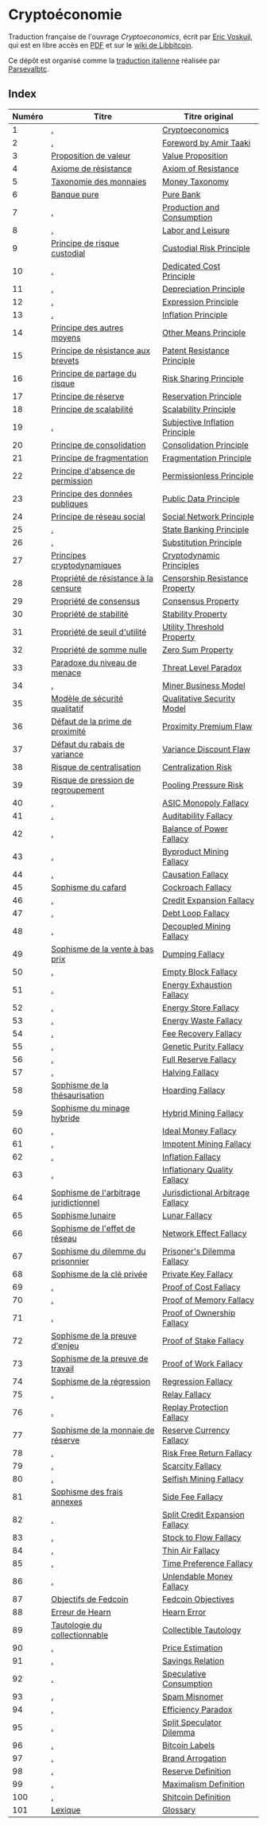Cryptoéconomie
==============

Traduction française de l'ouvrage *Cryptoeconomics*, écrit par [Eric Voskuil](https://twitter.com/evoskuil), qui est en libre accès en [PDF](https://voskuil.org/cryptoeconomics/cryptoeconomics.pdf) et sur le [wiki de Libbitcoin](https://github.com/libbitcoin/libbitcoin-system/wiki/Cryptoeconomics).

Ce dépôt est organisé comme la [traduction italienne](https://github.com/parsevalbtc/cryptoeconomics-IT-translation/) réalisée par [Parsevalbtc](https://twitter.com/parsevalbtc).

## Index

| Numéro | Titre                                                                           | Titre original                                                                                            |
| ------ | ------------------------------------------------------------------------------- | --------------------------------------------------------------------------------------------------------- |
| 1      | [.](chapters/ch001-cryptoeconomics.md)                                          | [Cryptoeconomics](https://github.com/libbitcoin/libbitcoin-system/wiki/Cryptoeconomics)                   |
| 2      | [.](chapters/ch002-foreword-by-amir-taaki.md)                                   | [Foreword by Amir Taaki](https://github.com/libbitcoin/libbitcoin-system/wiki/Foreword-by-Amir-Taaki)     |
| 3      | [Proposition de valeur](chapters/ch003-value-proposition.md)                    | [Value Proposition](https://github.com/libbitcoin/libbitcoin-system/wiki/Value-Proposition)               |
| 4      | [Axiome de résistance](chapters/ch004-axiom-of-resistance.md)                   | [Axiom of Resistance](https://github.com/libbitcoin/libbitcoin-system/wiki/Axiom-of-Resistance)           |
| 5      | [Taxonomie des monnaies](chapters/ch005-money-taxonomy.md)                      | [Money Taxonomy](https://github.com/libbitcoin/libbitcoin-system/wiki/Money-Taxonomy)                     |
| 6      | [Banque pure](chapters/ch006-pure-bank.md)                                      | [Pure Bank](https://github.com/libbitcoin/libbitcoin-system/wiki/Pure-Bank)                               |
| 7      | [.](chapters/ch007-production-and-consumption.md)                               | [Production and Consumption](https://github.com/libbitcoin/libbitcoin-system/wiki/Production-and-Consumption) |
| 8      | [.](chapters/ch008-labor-and-leisure.md)                                        | [Labor and Leisure](https://github.com/libbitcoin/libbitcoin-system/wiki/Labor-and-Leisure)               |
| 9      | [Principe de risque custodial](chapters/ch009-custodial-risk-principle.md)      | [Custodial Risk Principle](https://github.com/libbitcoin/libbitcoin-system/wiki/Custodial-Risk-Principle) |
| 10     | [.](chapters/ch010-dedicated-cost-principle.md)                                 | [Dedicated Cost Principle](https://github.com/libbitcoin/libbitcoin-system/wiki/Dedicated-Cost-Principle) |
| 11     | [.](chapters/ch011-depreciation-principle.md)                                   | [Depreciation Principle](https://github.com/libbitcoin/libbitcoin-system/wiki/Depreciation-Principle)     |
| 12     | [.](chapters/ch012-expression-principle.md)                                     | [Expression Principle](https://github.com/libbitcoin/libbitcoin-system/wiki/Expression-Principle)         |
| 13     | [.](chapters/ch013-inflation-principle.md)                                      | [Inflation Principle](https://github.com/libbitcoin/libbitcoin-system/wiki/Inflation-Principle)           |
| 14     | [Principe des autres moyens](chapters/ch014-other-means-principle.md)           | [Other Means Principle](https://github.com/libbitcoin/libbitcoin-system/wiki/Other-Means-Principle)       |
| 15     | [Principe de résistance aux brevets](chapters/ch015-patent-resistance-principle.md) | [Patent Resistance Principle](https://github.com/libbitcoin/libbitcoin-system/wiki/Patent-Resistance-Principle) |
| 16     | [Principe de partage du risque](chapters/ch016-risk-sharing-principle.md)       | [Risk Sharing Principle](https://github.com/libbitcoin/libbitcoin-system/wiki/Risk-Sharing-Principle)     |
| 17     | [Principe de réserve](chapters/ch017-reservation-principle.md)                  | [Reservation Principle](https://github.com/libbitcoin/libbitcoin-system/wiki/Reservation-Principle)       |
| 18     | [Principe de scalabilité](chapters/ch018-scalability-principle.md)              | [Scalability Principle](https://github.com/libbitcoin/libbitcoin-system/wiki/Scalability-Principle)       |
| 19     | [.](chapters/ch019-subjective-inflation-principle.md)                           | [Subjective Inflation Principle](https://github.com/libbitcoin/libbitcoin-system/wiki/Subjective-Inflation-Principle) |
| 20     | [Principe de consolidation](chapters/ch020-consolidation-principle.md)          | [Consolidation Principle](https://github.com/libbitcoin/libbitcoin-system/wiki/Consolidation-Principle)   |
| 21     | [Principe de fragmentation](chapters/ch021-fragmentation-principle.md)          | [Fragmentation Principle](https://github.com/libbitcoin/libbitcoin-system/wiki/Fragmentation-Principle)   |
| 22     | [Principe d'absence de permission](chapters/ch022-permissionless-principle.md)  | [Permissionless Principle](https://github.com/libbitcoin/libbitcoin-system/wiki/Permissionless-Principle) |
| 23     | [Principe des données publiques](chapters/ch023-public-data-principle.md)       | [Public Data Principle](https://github.com/libbitcoin/libbitcoin-system/wiki/Public-Data-Principle)       |
| 24     | [Principe de réseau social](chapters/ch024-social-network-principle.md)         | [Social Network Principle](https://github.com/libbitcoin/libbitcoin-system/wiki/Social-Network-Principle) |
| 25     | [.](chapters/ch025-state-banking-principle.md)                                  | [State Banking Principle](https://github.com/libbitcoin/libbitcoin-system/wiki/State-Banking-Principle)   |
| 26     | [.](chapters/ch026-substitution-principle.md)                                   | [Substitution Principle](https://github.com/libbitcoin/libbitcoin-system/wiki/Substitution-Principle)     |
| 27     | [Principes cryptodynamiques](chapters/ch027-cryptodynamic-principles.md)        | [Cryptodynamic Principles](https://github.com/libbitcoin/libbitcoin-system/wiki/Cryptodynamic-Principles) |
| 28     | [Propriété de résistance à la censure](chapters/ch028-censorship-resistance-property.md) | [Censorship Resistance Property](https://github.com/libbitcoin/libbitcoin-system/wiki/Censorship-Resistance-Property) |
| 29     | [Propriété de consensus](chapters/ch029-consensus-property.md)                  | [Consensus Property](https://github.com/libbitcoin/libbitcoin-system/wiki/Consensus-Property)             |
| 30     | [Propriété de stabilité](chapters/ch030-stability-property.md)                  | [Stability Property](https://github.com/libbitcoin/libbitcoin-system/wiki/Stability-Property)             |
| 31     | [Propriété de seuil d'utilité](chapters/ch031-utility-threshold-property.md)    | [Utility Threshold Property](https://github.com/libbitcoin/libbitcoin-system/wiki/Utility-Threshold-Property) |
| 32     | [Propriété de somme nulle](chapters/ch032-zero-sum-property.md)                 | [Zero Sum Property](https://github.com/libbitcoin/libbitcoin-system/wiki/Zero-Sum-Property)               |
| 33     | [Paradoxe du niveau de menace](chapters/ch033-threat-level-paradox.md)          | [Threat Level Paradox](https://github.com/libbitcoin/libbitcoin-system/wiki/Threat-Level-Paradox)         |
| 34     | [.](chapters/ch034-miner-business-model.md)                                     | [Miner Business Model](https://github.com/libbitcoin/libbitcoin-system/wiki/Miner-Business-Model)         |
| 35     | [Modèle de sécurité qualitatif](chapters/ch035-qualitative-security-model.md)   | [Qualitative Security Model](https://github.com/libbitcoin/libbitcoin-system/wiki/Qualitative-Security-Model) |
| 36     | [Défaut de la prime de proximité](chapters/ch036-proximity-premium-flaw.md)     | [Proximity Premium Flaw](https://github.com/libbitcoin/libbitcoin-system/wiki/Proximity-Premium-Flaw)     |
| 37     | [Défaut du rabais de variance](chapters/ch037-variance-discount-flaw.md)        | [Variance Discount Flaw](https://github.com/libbitcoin/libbitcoin-system/wiki/Variance-Discount-Flaw)     |
| 38     | [Risque de centralisation](chapters/ch038-centralization-risk.md)               | [Centralization Risk](https://github.com/libbitcoin/libbitcoin-system/wiki/Centralization-Risk)           |
| 39     | [Risque de pression de regroupement](chapters/ch039-pooling-pressure-risk.md)   | [Pooling Pressure Risk](https://github.com/libbitcoin/libbitcoin-system/wiki/Pooling-Pressure-Risk)       |
| 40     | [.](chapters/ch040-asic-monopoly-fallacy.md)                                    | [ASIC Monopoly Fallacy](https://github.com/libbitcoin/libbitcoin-system/wiki/ASIC-Monopoly-Fallacy)       |
| 41     | [.](chapters/ch041-auditability-fallacy.md)                                     | [Auditability Fallacy](https://github.com/libbitcoin/libbitcoin-system/wiki/Auditability-Fallacy)         |
| 42     | [.](chapters/ch042-balance-of-power-fallacy.md)                                 | [Balance of Power Fallacy](https://github.com/libbitcoin/libbitcoin-system/wiki/Balance-of-Power-Fallacy) |
| 43     | [.](chapters/ch043-byproduct-mining-fallacy.md)                                 | [Byproduct Mining Fallacy](https://github.com/libbitcoin/libbitcoin-system/wiki/Byproduct-Mining-Fallacy) |
| 44     | [.](chapters/ch044-causation-fallacy.md)                                        | [Causation Fallacy](https://github.com/libbitcoin/libbitcoin-system/wiki/Causation-Fallacy)               |
| 45     | [Sophisme du cafard](chapters/ch045-cockroach-fallacy.md)                       | [Cockroach Fallacy](https://github.com/libbitcoin/libbitcoin-system/wiki/Cockroach-Fallacy)               |
| 46     | [.](chapters/ch046-credit-expansion-fallacy.md)                                 | [Credit Expansion Fallacy](https://github.com/libbitcoin/libbitcoin-system/wiki/Credit-Expansion-Fallacy) |
| 47     | [.](chapters/ch047-debt-loop-fallacy.md)                                        | [Debt Loop Fallacy](https://github.com/libbitcoin/libbitcoin-system/wiki/Debt-Loop-Fallacy)               |
| 48     | [.](chapters/ch048-decoupled-mining-fallacy.md)                                 | [Decoupled Mining Fallacy](https://github.com/libbitcoin/libbitcoin-system/wiki/Decoupled-Mining-Fallacy) |
| 49     | [Sophisme de la vente à bas prix](chapters/ch049-dumping-fallacy.md)            | [Dumping Fallacy](https://github.com/libbitcoin/libbitcoin-system/wiki/Dumping-Fallacy)                   |
| 50     | [.](chapters/ch050-empty-block-fallacy.md)                                      | [Empty Block Fallacy](https://github.com/libbitcoin/libbitcoin-system/wiki/Empty-Block-Fallacy)           |
| 51     | [.](chapters/ch051-energy-exhaustion-fallacy.md)                                | [Energy Exhaustion Fallacy](https://github.com/libbitcoin/libbitcoin-system/wiki/Energy-Exhaustion-Fallacy) |
| 52     | [.](chapters/ch052-energy-store-fallacy.md)                                     | [Energy Store Fallacy](https://github.com/libbitcoin/libbitcoin-system/wiki/Energy-Store-Fallacy)         |
| 53     | [.](chapters/ch053-energy-waste-fallacy.md)                                     | [Energy Waste Fallacy](https://github.com/libbitcoin/libbitcoin-system/wiki/Energy-Waste-Fallacy)         |
| 54     | [.](chapters/ch054-fee-recovery-fallacy.md)                                     | [Fee Recovery Fallacy](https://github.com/libbitcoin/libbitcoin-system/wiki/Fee-Recovery-Fallacy)         |
| 55     | [.](chapters/ch055-genetic-purity-fallacy.md)                                   | [Genetic Purity Fallacy](https://github.com/libbitcoin/libbitcoin-system/wiki/Genetic-Purity-Fallacy)     |
| 56     | [.](chapters/ch056-full-reserve-fallacy.md)                                     | [Full Reserve Fallacy](https://github.com/libbitcoin/libbitcoin-system/wiki/Full-Reserve-Fallacy)         |
| 57     | [.](chapters/ch057-halving-fallacy.md)                                          | [Halving Fallacy](https://github.com/libbitcoin/libbitcoin-system/wiki/Halving-Fallacy)                   |
| 58     | [Sophisme de la thésaurisation](chapters/ch058-hoarding-fallacy.md)             | [Hoarding Fallacy](https://github.com/libbitcoin/libbitcoin-system/wiki/Hoarding-Fallacy)                 |
| 59     | [Sophisme du minage hybride](chapters/ch059-hybrid-mining-fallacy.md)           | [Hybrid Mining Fallacy](https://github.com/libbitcoin/libbitcoin-system/wiki/Hybrid-Mining-Fallacy)       |
| 60     | [.](chapters/ch060-ideal-money-fallacy.md)                                      | [Ideal Money Fallacy](https://github.com/libbitcoin/libbitcoin-system/wiki/Ideal-Money-Fallacy)           |
| 61     | [.](chapters/ch061-impotent-mining-fallacy.md)                                  | [Impotent Mining Fallacy](https://github.com/libbitcoin/libbitcoin-system/wiki/Impotent-Mining-Fallacy)   |
| 62     | [.](chapters/ch062-inflation-fallacy.md)                                        | [Inflation Fallacy](https://github.com/libbitcoin/libbitcoin-system/wiki/Inflation-Fallacy)               |
| 63     | [.](chapters/ch063-inflationary-quality-fallacy.md)                             | [Inflationary Quality Fallacy](https://github.com/libbitcoin/libbitcoin-system/wiki/Inflationary-Quality-Fallacy) |
| 64     | [Sophisme de l'arbitrage juridictionnel](chapters/ch064-jurisdictional-arbitrage-fallacy.md) | [Jurisdictional Arbitrage Fallacy](https://github.com/libbitcoin/libbitcoin-system/wiki/Jurisdictional-Arbitrage-Fallacy) |
| 65     | [Sophisme lunaire](chapters/ch065-lunar-fallacy.md)                             | [Lunar Fallacy](https://github.com/libbitcoin/libbitcoin-system/wiki/Lunar-Fallacy)                       |
| 66     | [Sophisme de l'effet de réseau](chapters/ch066-network-effect-fallacy.md)       | [Network Effect Fallacy](https://github.com/libbitcoin/libbitcoin-system/wiki/Network-Effect-Fallacy)     |
| 67     | [Sophisme du dilemme du prisonnier](chapters/ch067-prisoners-dilemma-fallacy.md)| [Prisoner's Dilemma Fallacy](https://github.com/libbitcoin/libbitcoin-system/wiki/Prisoner's-Dilemma-Fallacy) |
| 68     | [Sophisme de la clé privée](chapters/ch068-private-key-fallacy.md)              | [Private Key Fallacy](https://github.com/libbitcoin/libbitcoin-system/wiki/Private-Key-Fallacy)           |
| 69     | [.](chapters/ch069-proof-of-cost-fallacy.md)                                    | [Proof of Cost Fallacy](https://github.com/libbitcoin/libbitcoin-system/wiki/Proof-of-Cost-Fallacy)       |
| 70     | [.](chapters/ch070-proof-of-memory-fallacy.md)                                  | [Proof of Memory Fallacy](https://github.com/libbitcoin/libbitcoin-system/wiki/Proof-of-Memory-Fallacy)   |
| 71     | [.](chapters/ch071-proof-of-ownership-fallacy.md)                               | [Proof of Ownership Fallacy](https://github.com/libbitcoin/libbitcoin-system/wiki/Proof-of-Ownership-Fallacy) |
| 72     | [Sophisme de la preuve d'enjeu](chapters/ch072-proof-of-stake-fallacy.md)       | [Proof of Stake Fallacy](https://github.com/libbitcoin/libbitcoin-system/wiki/Proof-of-Stake-Fallacy)     |
| 73     | [Sophisme de la preuve de travail](chapters/ch073-proof-of-work-fallacy.md)     | [Proof of Work Fallacy](https://github.com/libbitcoin/libbitcoin-system/wiki/Proof-of-Work-Fallacy)       |
| 74     | [Sophisme de la régression](chapters/ch074-regression-fallacy.md)               | [Regression Fallacy](https://github.com/libbitcoin/libbitcoin-system/wiki/Regression-Fallacy)             |
| 75     | [.](chapters/ch075-relay-fallacy.md)                                            | [Relay Fallacy](https://github.com/libbitcoin/libbitcoin-system/wiki/Relay-Fallacy)                       |
| 76     | [.](chapters/ch076-replay-protection-fallacy.md)                                | [Replay Protection Fallacy](https://github.com/libbitcoin/libbitcoin-system/wiki/Replay-Protection-Fallacy) |
| 77     | [Sophisme de la monnaie de réserve](chapters/ch077-reserve-currency-fallacy.md) | [Reserve Currency Fallacy](https://github.com/libbitcoin/libbitcoin-system/wiki/Reserve-Currency-Fallacy) |
| 78     | [.](chapters/ch078-risk-free-return-fallacy.md)                                 | [Risk Free Return Fallacy](https://github.com/libbitcoin/libbitcoin-system/wiki/Risk-Free-Return-Fallacy) |
| 79     | [.](chapters/ch079-scarcity-fallacy.md)                                         | [Scarcity Fallacy](https://github.com/libbitcoin/libbitcoin-system/wiki/Scarcity-Fallacy)                 |
| 80     | [.](chapters/ch080-selfish-mining-fallacy.md)                                   | [Selfish Mining Fallacy](https://github.com/libbitcoin/libbitcoin-system/wiki/Selfish-Mining-Fallacy)     |
| 81     | [Sophisme des frais annexes](chapters/ch081-side-fee-fallacy.md)                | [Side Fee Fallacy](https://github.com/libbitcoin/libbitcoin-system/wiki/Side-Fee-Fallacy)                 |
| 82     | [.](chapters/ch082-split-credit-expansion-fallacy.md)                           | [Split Credit Expansion Fallacy](https://github.com/libbitcoin/libbitcoin-system/wiki/Split-Credit-Expansion-Fallacy) |
| 83     | [.](chapters/ch083-stock-to-flow-fallacy.md)                                    | [Stock to Flow Fallacy](https://github.com/libbitcoin/libbitcoin-system/wiki/Stock-to-Flow-Fallacy)       |
| 84     | [.](chapters/ch084-thin-air-fallacy.md)                                         | [Thin Air Fallacy](https://github.com/libbitcoin/libbitcoin-system/wiki/Thin-Air-Fallacy)                 |
| 85     | [.](chapters/ch085-time-preference-fallacy.md)                                  | [Time Preference Fallacy](https://github.com/libbitcoin/libbitcoin-system/wiki/Time-Preference-Fallacy)   |
| 86     | [.](chapters/ch086-unlendable-money-fallacy.md)                                 | [Unlendable Money Fallacy](https://github.com/libbitcoin/libbitcoin-system/wiki/Unlendable-Money-Fallacy) |
| 87     | [Objectifs de Fedcoin](chapters/ch087-fedcoin-objectives.md)                    | [Fedcoin Objectives](https://github.com/libbitcoin/libbitcoin-system/wiki/Fedcoin-Objectives)             |
| 88     | [Erreur de Hearn](chapters/ch088-hearn-error.md)                                | [Hearn Error](https://github.com/libbitcoin/libbitcoin-system/wiki/Hearn-Error)                           |
| 89     | [Tautologie du collectionnable](chapters/ch089-collectible-tautology.md)        | [Collectible Tautology](https://github.com/libbitcoin/libbitcoin-system/wiki/Collectible-Tautology)       |
| 90     | [.](chapters/ch090-price-estimation.md)                                         | [Price Estimation](https://github.com/libbitcoin/libbitcoin-system/wiki/Price-Estimation)                 |
| 91     | [.](chapters/ch091-saving-relation.md)                                          | [Savings Relation](https://github.com/libbitcoin/libbitcoin-system/wiki/Savings-Relation)                 |
| 92     | [.](chapters/ch092-speculative-consumption.md)                                  | [Speculative Consumption](https://github.com/libbitcoin/libbitcoin-system/wiki/Speculative-Consumption)   |
| 93     | [.](chapters/ch093-spam-misnomer.md)                                            | [Spam Misnomer](https://github.com/libbitcoin/libbitcoin-system/wiki/Spam-Misnomer)                       |
| 94     | [.](chapters/ch094-efficiency-paradox.md)                                       | [Efficiency Paradox](https://github.com/libbitcoin/libbitcoin-system/wiki/Efficiency-Paradox)             |
| 95     | [.](chapters/ch095-split-speculator-dilemma.md)                                 | [Split Speculator Dilemma](https://github.com/libbitcoin/libbitcoin-system/wiki/Split-Speculator-Dilemma) |
| 96     | [.](chapters/ch096-bitcoin-labels.md)                                           | [Bitcoin Labels](https://github.com/libbitcoin/libbitcoin-system/wiki/Bitcoin-Labels)                     |
| 97     | [.](chapters/ch097-brand-arrogation.md)                                         | [Brand Arrogation](https://github.com/libbitcoin/libbitcoin-system/wiki/Brand-Arrogation)                 |
| 98     | [.](chapters/ch098-reserve-definition.md)                                       | [Reserve Definition](https://github.com/libbitcoin/libbitcoin-system/wiki/Reserve-Definition)             |
| 99     | [.](chapters/ch099-maximalism-definition.md)                                    | [Maximalism Definition](https://github.com/libbitcoin/libbitcoin-system/wiki/Maximalism-Definition)       |
| 100    | [.](chapters/ch100-shitcoin-definition.md)                                      | [Shitcoin Definition](https://github.com/libbitcoin/libbitcoin-system/wiki/Shitcoin-Definition)           |
| 101    | [Lexique](chapters/ch101-glossary.md)                                           | [Glossary](https://github.com/libbitcoin/libbitcoin-system/wiki/Glossary)                                 |
